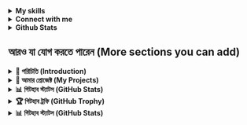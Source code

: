 

<!-- Skills Section -->
<details>
<summary><strong>My skills</strong></summary>
<br>

![C++](https://img.shields.io/badge/Lang-C++-informational?style=flat&logo=c%2B%2B&logoColor=white&color=2bbc8a)
![C](https://img.shields.io/badge/Lang-C-informational?style=flat&logo=c&logoColor=white&color=2bbc8a)
![PHP](https://img.shields.io/badge/Lang-PHP-informational?style=flat&logo=php&logoColor=white&color=2bbc8a)
![JavaScript](https://img.shields.io/badge/Lang-JavaScript-informational?style=flat&logo=javascript&logoColor=white&color=2bbc8a)
![Python](https://img.shields.io/badge/Lang-Python-informational?style=flat&logo=python&logoColor=white&color=2bbc8a)
![Java](https://img.shields.io/badge/Lang-Java-informational?style=flat&logo=java&logoColor=white&color=2bbc8a)
![Laravel](https://img.shields.io/badge/Framework-Laravel-informational?style=flat&logo=laravel&logoColor=white&color=2bbc8a)
![Node.js](https://img.shields.io/badge/Framework-Node.js-informational?style=flat&logo=node.js&logoColor=white&color=2bbc8a)
![Flask](https://img.shields.io/badge/Framework-Flask-informational?style=flat&logo=flask&logoColor=white&color=2bbc8a)
![TailwindCSS](https://img.shields.io/badge/Style-TailwindCSS-informational?style=flat&logo=tailwind-css&logoColor=white&color=2bbc8a)
![Docker](https://img.shields.io/badge/Tools-Docker-informational?style=flat&logo=docker&logoColor=white&color=2bbc8a)
![MySQL](https://img.shields.io/badge/Tools-MySQL-informational?style=flat&logo=mysql&logoColor=white&color=2bbc8a)
![Git](https://img.shields.io/badge/Tools-Git-informational?style=flat&logo=git&logoColor=white&color=2bbc8a)
![CCNA](https://img.shields.io/badge/Tools-CCNA-informational?style=flat&logo=cisco&logoColor=white&color=2bbc8a)
![cPanel](https://img.shields.io/badge/Tools-cPanel-informational?style=flat&logo=cpanel&logoColor=white&color=2bbc8a)
![VPS](https://img.shields.io/badge/Cloud-VPS-informational?style=flat&logo=cloud&logoColor=white&color=2bbc8a)
![VM](https://img.shields.io/badge/VM-VirtualMachine-informational?style=flat&logo=vmware&logoColor=white&color=2bbc8a)
![WordPress](https://img.shields.io/badge/CMS-WordPress-informational?style=flat&logo=wordpress&logoColor=white&color=2bbc8a)
![SEO](https://img.shields.io/badge/SEO-Tools-informational?style=flat&logo=google&logoColor=white&color=2bbc8a)
![Linux](https://img.shields.io/badge/OS-Linux-informational?style=flat&logo=linux&logoColor=white&color=2bbc8a)

</details>

<!-- Connect Section -->
<details>
<summary><strong>Connect with me</strong></summary>
<br>

[![LinkedIn](https://img.shields.io/badge/-LinkedIn-blue?style=flat&logo=LinkedIn&logoColor=white)](https://www.linkedin.com/in/md-abdul-ohab)
[![Email](https://img.shields.io/badge/-Email-red?style=flat&logo=Gmail&logoColor=white)](mailto:abdulohb059@gmail.com)
[![GitHub](https://img.shields.io/badge/-GitHub-black?style=flat&logo=GitHub&logoColor=white)](https://github.com/AbdulOhab)
[![Telegram](https://img.shields.io/badge/-Telegram-26A5E4?style=flat&logo=Telegram&logoColor=white)](https://t.me/ab_wahab98)
[![Facebook](https://img.shields.io/badge/-Facebook-1877F2?style=flat&logo=Facebook&logoColor=white)](https://www.facebook.com/abdul.ohab.059)

</details>

<details>	
<summary><b>Github Stats</b></summary>
	<img alt="AbdulOhabr/stats" src="https://github-readme-stats.vercel.app/api?theme=github_dark&amp;title_color=2EB398&amp;username=ahmubashshir&amp;count_private=true&amp;show_icons=true"/>
	<img alt="AbdulOhab/graph" src="https://github-profile-summary-cards.vercel.app/api/cards/profile-details?username=ahmubashshir&amp;theme=github_dark"/>
	<img alt="AbdulOhab/streak" src="https://github-readme-streak-stats.herokuapp.com?user=ahmubashshir&amp;theme=dark&amp;hide_border=true&amp;background=1B2224&amp;stroke=718F97&amp;ring=2EB398&amp;fire=2EB398&amp;currStreakNum=C6CDCB&amp;sideNums=C6CDCB&amp;currStreakLabel=2EB398&amp;sideLabels=C6CDCB"/>
</details>


## আরও যা যোগ করতে পারেন (More sections you can add)

<!-- Introduction Section -->
<details>
<summary><strong>📝 পরিচিতি (Introduction)</strong></summary>
<br>

# Hello, I'm Abdul Ohab! 👋

I'm a passionate software developer with experience in full-stack development and a strong foundation in computer science. Currently focused on web development and cloud technologies.

- 🔭 I'm currently working on [Your Current Project]
- 🌱 I'm currently learning [Technologies you're learning]
- 👯 I'm looking to collaborate on open source projects
- 💬 Ask me about Laravel, PHP, Python, and C++
- 📫 How to reach me: abdulohb059@gmail.com

</details>

<!-- Featured Projects -->
<details>
<summary><strong>🚀 আমার প্রোজেক্ট (My Projects)</strong></summary>
<br>

### Featured Projects

<table>
  <tr>
    <td width="50%">
      <h3 align="center">Project 1</h3>
      <p align="center">
        <a href="https://github.com/AbdulOhab/project-link" target="_blank">
          <img src="https://via.placeholder.com/500x300" width="100%" alt="Project 1"/>
        </a>
        <p align="center">
          Brief description of your first project. What it does, technologies used.
        </p>
      </p>
    </td>
    <td width="50%">
      <h3 align="center">Project 2</h3>
      <p align="center">
        <a href="https://github.com/AbdulOhab/project-link" target="_blank">
          <img src="https://via.placeholder.com/500x300" width="100%" alt="Project 2"/>
        </a>
        <p align="center">
          Brief description of your second project. What it does, technologies used.
        </p>
      </p>
    </td>
  </tr>
</table>

</details>

<!-- GitHub Stats -->
<details>
<summary><strong>📊 গিটহাব স্ট্যাটস (GitHub Stats)</strong></summary>
<br>

![Abdul's GitHub stats](https://github-readme-stats.vercel.app/api?username=AbdulOhab&show_icons=true&theme=radical)

![Top Langs](https://github-readme-stats.vercel.app/api/top-langs/?username=AbdulOhab&layout=compact&theme=radical)

![GitHub Streak](https://github-readme-streak-stats.herokuapp.com/?user=AbdulOhab&theme=radical)

</details>



<!-- GitHub Profile Trophy -->
<details>
<summary><strong>🏆 গিটহাব ট্রফি (GitHub Trophy)</strong></summary>
<br>

[![trophy](https://github-profile-trophy.vercel.app/?username=AbdulOhab&theme=onedark)](https://github.com/AbdulOhab)

</details>
<details>
<summary><strong>📊 গিটহাব স্ট্যাটস (GitHub Stats)</strong></summary>
<br>

![Abdul's GitHub stats](https://github-readme-stats.vercel.app/api?username=AbdulOhab&show_icons=true&theme=radical)

![Top Langs](https://github-readme-stats.vercel.app/api/top-langs/?username=AbdulOhab&layout=compact&theme=radical)

[![GitHub Streak](https://streak-stats.demolab.com/?user=AbdulOhab&theme=radical)](https://git.io/streak-stats)
[![GitHub Streak](https://streak-stats.demolab.com?user=AbdulOhab&theme=dark&border_radius=4.8&mode=weekly)](https://git.io/streak-stats)
<a href="https://git.io/streak-stats"><img src="https://streak-stats.demolab.com?user=AbdulOhab&theme=dark&border_radius=4.8&mode=weekly" alt="GitHub Streak" /></a>

[![GitHub Streak](https://streak-stats.demolab.com/?user=AbdulOhab&theme=dark)](https://git.io/streak-stats)
</details>









